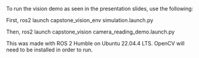 To run the vision demo as seen in the presentation slides, use the following:

First,
ros2 launch capstone_vision_env simulation.launch.py 

Then,
ros2 launch capstone_vision camera_reading_demo.launch.py 

This was made with ROS 2 Humble on Ubuntu 22.04.4 LTS.
OpenCV will need to be installed in order to run.
